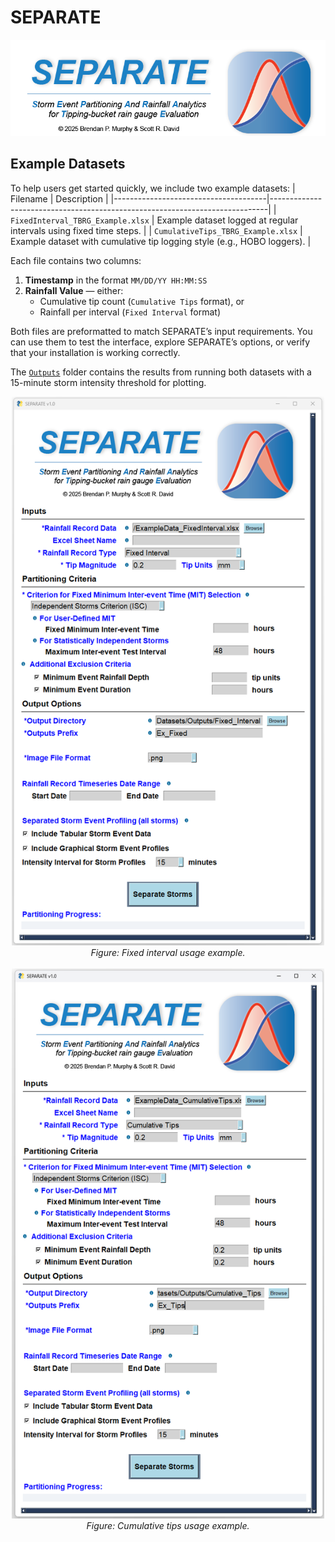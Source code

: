 # SEPARATE
<p align="center">
  <img src="../images/header.png" alt="SEPARATE Banner" width="600"/>
</p>

## Example Datasets

To help users get started quickly, we include two example datasets:
| Filename                             | Description                                                                 |
|--------------------------------------|-----------------------------------------------------------------------------|
| `FixedInterval_TBRG_Example.xlsx`    | Example dataset logged at regular intervals using fixed time steps.      |
| `CumulativeTips_TBRG_Example.xlsx`   | Example dataset with cumulative tip logging style (e.g., HOBO loggers).  |

Each file contains two columns:
1. **Timestamp** in the format `MM/DD/YY HH:MM:SS`
2. **Rainfall Value** — either:
   - Cumulative tip count (`Cumulative Tips` format), or
   - Rainfall per interval (`Fixed Interval` format)

Both files are preformatted to match SEPARATE’s input requirements. You can use them to test the interface, explore SEPARATE’s options, or verify that your installation is working correctly.

The [`Outputs`](./Outputs) folder contains the results from running both datasets with a 15-minute storm intensity threshold for plotting.

<div align="center">
  <img src="../images/fixed_example.png" alt="Fixed Interval Input Example" width="500"/>
  <br>
  <em>Figure: Fixed interval usage example.</em>
</div>

<br>

<div align="center">
  <img src="../images/tips_example.png" alt="Cumulative Tips Input Example" width="500"/>
  <br>
  <em>Figure: Cumulative tips usage example.</em>
</div>





